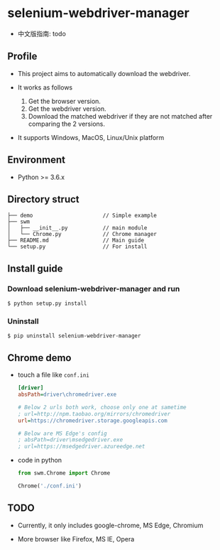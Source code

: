 # selenium-webdriver-manager

* 中文版指南: todo

## Profile

* This project aims to automatically download the webdriver.

* It works as follows
  
  1. Get the browser version.
  2. Get the webdriver version.
  3. Download the matched webdriver if they are not matched after comparing the 2 versions.

* It supports Windows, MacOS, Linux/Unix platform

## Environment

* Python >= 3.6.x

## Directory struct

```shell
├── demo                      // Simple example
├── swm
│   ├── __init__.py           // main module
│   └── Chrome.py             // Chrome manager
├── README.md                 // Main guide
└── setup.py                  // For install
```

## Install guide

### Download selenium-webdriver-manager and run

```shell
$ python setup.py install
```
### Uninstall

```shell
$ pip uninstall selenium-webdriver-manager
```

## Chrome demo

* touch a file like `conf.ini`

  ```ini
  [driver]
  absPath=driver\chromedriver.exe

  # Below 2 urls both work, choose only one at sametime
  ; url=http://npm.taobao.org/mirrors/chromedriver
  url=https://chromedriver.storage.googleapis.com

  # Below are MS Edge's config
  ; absPath=driver\msedgedriver.exe
  ; url=https://msedgedriver.azureedge.net
  ```

* code in python

  ```python
  from swm.Chrome import Chrome

  Chrome('./conf.ini')
  ```

## TODO

* Currently, it only includes google-chrome, MS Edge, Chromium

* More browser like Firefox, MS IE, Opera

